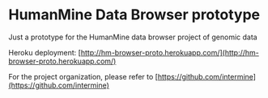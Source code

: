 # HumanMine Data Browser prototype
Just a prototype for the HumanMine data browser project of genomic data

Heroku deployment: [http://hm-browser-proto.herokuapp.com/](http://hm-browser-proto.herokuapp.com/)

For the project organization, please refer to [https://github.com/intermine](https://github.com/intermine)